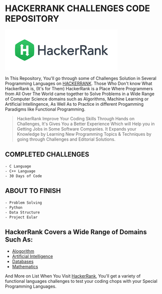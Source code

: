 # **HACKERRANK CHALLENGES CODE REPOSITORY**

![HACKERRANK](https://github.com/shivamksharma/HackerRank/blob/master/HackerRank%20Logo.png)

In This Repository, You'll go through some of Challenges Solution in Several Programming Languages on [HACKERRANK](https://www.hackerrank.com). Those Who Don't know What HackerRank is, (It's for Them) HackerRank is a Place Where Programmers from All Over The World came together to Solve Problems in a Wide Range of Computer Science domains such as Algorithms, Machine Learning or Artificial Intellingence, As Well As to Practice in different Progamming Paradigms like Functional Programming.

> HackerRank Improve Your Coding Skills Through Hands on Challenges, It's Gives You a Better Experience Which will Help you in Getting Jobs in Some Software Companies. It Expands your Knowledge by Learning New Programming Topics & Techniques by going through Challenges and Editorial Solutions.


## **COMPLETED CHALLENGES**
    - C Language
    - C++ Language
    - 30 Days of Code


## **ABOUT TO FINISH**
    - Problem Solving
    - Python
    - Data Structure
    - Project Eular


## HackerRank Covers a Wide Range of Domains Such As:

- [Alogorithm](https://www.hackerrank.com/domains/algorithms)
- [Artificial Intelligence](https://www.hackerrank.com/domains/ai)
- [Databases](https://www.hackerrank.com/domains/databases)
- [Mathematics](https://www.hackerrank.com/domains/mathematics)

And More on List When You Visit [HackerRank](https://www.hackerrank.com/dashboard), You'll get a variety of functional languages challenges to test your coding chops with your Special Programming Languages. 
